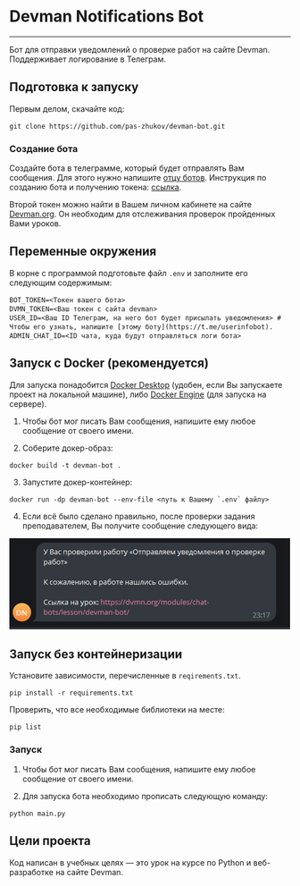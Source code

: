 # Devman Notifications Bot

---

Бот для отправки уведомлений о проверке работ на сайте Devman. Поддерживает логирование в Телеграм.

## Подготовка к запуску
Первым делом, скачайте код:
``` 
git clone https://github.com/pas-zhukov/devman-bot.git
```

### Создание бота

Создайте бота в телеграмме, который будет отправлять Вам сообщения. Для этого нужно напишите [отцу ботов](https://github.com/pas-zhukov/watching-storage).
Инструкция по созданию бота и получению токена: [ссылка](https://botcreators.ru/blog/botfather-instrukciya/).

Второй токен можно найти в Вашем личном кабинете на сайте [Devman.org](https://dvmn.org/api/docs/). Он необходим для отслеживания проверок пройденных Вами уроков.

## Переменные окружения

В корне с программой подготовьте файл `.env` и заполните его следующим содержимым:
``` 
BOT_TOKEN=<Токен вашего бота>
DVMN_TOKEN=<Ваш токен с сайта devman>
USER_ID=<Ваш ID Телеграм, на него бот будет присылать уведомления> # Чтобы его узнать, напишите [этому боту](https://t.me/userinfobot).
ADMIN_CHAT_ID=<ID чата, куда будут отправляться логи бота>
```

## Запуск с Docker (рекомендуется)

Для запуска понадобится [Docker Desktop](https://docs.docker.com/desktop/install/windows-install/) (удобен, если Вы запускаете проект на локальной машине), либо [Docker Engine](https://docs.docker.com/engine/install/ubuntu/#install-using-the-repository) (для запуска на сервере).

1. Чтобы бот мог писать Вам сообщения, напишите ему любое сообщение от своего имени.

2. Соберите докер-образ:
```shell
docker build -t devman-bot .
```
3. Запустите докер-контейнер:
```shell
docker run -dp devman-bot --env-file <путь к Вашему `.env` файлу>
```

4. Если всё было сделано правильно, после проверки задания преподавателем, Вы получите сообщение следующего вида:

![img](notification_example.png)

## Запуск без контейнеризации

Установите зависимости, перечисленные в `reqirements.txt`.
```
pip install -r requirements.txt
```
Проверить, что все необходимые библиотеки на месте:
``` 
pip list
```

### Запуск

1. Чтобы бот мог писать Вам сообщения, напишите ему любое сообщение от своего имени.

2. Для запуска бота необходимо прописать следующую команду:
```
python main.py
```

## Цели проекта

Код написан в учебных целях — это урок на курсе по Python и веб-разработке на сайте Devman.